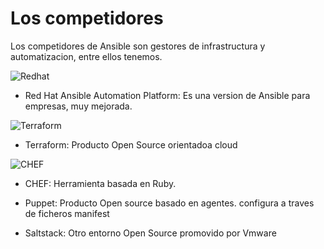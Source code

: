 # Los competidores

Los competidores de Ansible son gestores de infrastructura y automatizacion, entre ellos tenemos.

![Redhat](https://yt3.googleusercontent.com/b5j21DhzXf8pwokbzy60M-9ImtdC-zgKM12cenpFgRDStfGoW3qwhsI51xZ9Oy1rug6XTKXgFw=s900-c-k-c0x00ffffff-no-rj)
* Red Hat Ansible Automation Platform: Es una version de Ansible para empresas, muy mejorada.

![Terraform](https://www.developerro.com/assets/uploads/2019/07/hashicorp-terraform.png)
* Terraform: Producto Open Source orientadoa cloud

![CHEF](https://blog.kwnetapps.com/wp-content/uploads/2017/11/cm-tools.png)
* CHEF: Herramienta basada en Ruby.

* Puppet: Producto Open source basado en agentes. configura a traves de ficheros manifest

* Saltstack: Otro entorno Open Source promovido por Vmware